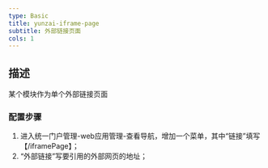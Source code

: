 ```yaml
---
type: Basic
title: yunzai-iframe-page
subtitle: 外部链接页面
cols: 1
---
```


## 描述

某个模块作为单个外部链接页面

### 配置步骤

1. 进入统一门户管理-web应用管理-查看导航，增加一个菜单，其中“链接”填写【/iframePage】；
2. “外部链接”写要引用的外部网页的地址；

```ts
   
```
